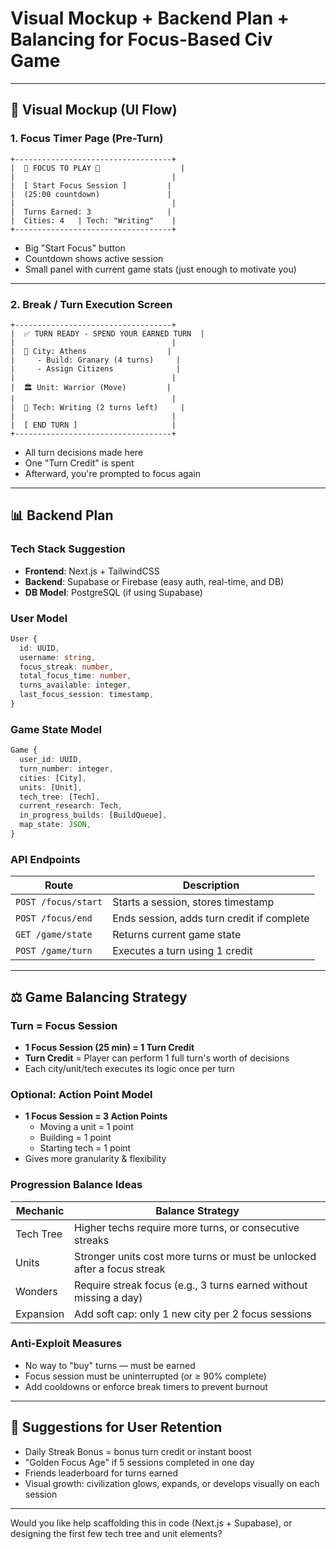 # Visual Mockup + Backend Plan + Balancing for Focus-Based Civ Game

---

## 🎨 Visual Mockup (UI Flow)

### 1. **Focus Timer Page (Pre-Turn)**
```
+-----------------------------------+
|  🌟 FOCUS TO PLAY 🌟                  |
|                                   |
|  [ Start Focus Session ]         |
|  (25:00 countdown)               |
|                                   |
|  Turns Earned: 3                 |
|  Cities: 4   | Tech: "Writing"    |
+-----------------------------------+
```
- Big "Start Focus" button
- Countdown shows active session
- Small panel with current game stats (just enough to motivate you)

---

### 2. **Break / Turn Execution Screen**
```
+-----------------------------------+
|  ✅ TURN READY - SPEND YOUR EARNED TURN  |
|                                   |
|  📍 City: Athens                  |
|     - Build: Granary (4 turns)     |
|     - Assign Citizens              |
|                                   |
|  🏛️ Unit: Warrior (Move)         |
|                                   |
|  🔢 Tech: Writing (2 turns left)     |
|                                   |
|  [ END TURN ]                     |
+-----------------------------------+
```
- All turn decisions made here
- One "Turn Credit" is spent
- Afterward, you're prompted to focus again

---

## 📊 Backend Plan

### Tech Stack Suggestion
- **Frontend**: Next.js + TailwindCSS
- **Backend**: Supabase or Firebase (easy auth, real-time, and DB)
- **DB Model**: PostgreSQL (if using Supabase)

### User Model
```ts
User {
  id: UUID,
  username: string,
  focus_streak: number,
  total_focus_time: number,
  turns_available: integer,
  last_focus_session: timestamp,
}
```

### Game State Model
```ts
Game {
  user_id: UUID,
  turn_number: integer,
  cities: [City],
  units: [Unit],
  tech_tree: [Tech],
  current_research: Tech,
  in_progress_builds: [BuildQueue],
  map_state: JSON,
}
```

### API Endpoints
| Route | Description |
|-------|-------------|
| `POST /focus/start` | Starts a session, stores timestamp |
| `POST /focus/end` | Ends session, adds turn credit if complete |
| `GET /game/state` | Returns current game state |
| `POST /game/turn` | Executes a turn using 1 credit |

---

## ⚖️ Game Balancing Strategy

### Turn = Focus Session
- **1 Focus Session (25 min) = 1 Turn Credit**
- **Turn Credit** = Player can perform 1 full turn's worth of decisions
- Each city/unit/tech executes its logic once per turn

### Optional: Action Point Model
- **1 Focus Session = 3 Action Points**
  - Moving a unit = 1 point
  - Building = 1 point
  - Starting tech = 1 point
- Gives more granularity & flexibility

### Progression Balance Ideas
| Mechanic | Balance Strategy |
|----------|------------------|
| Tech Tree | Higher techs require more turns, or consecutive streaks |
| Units | Stronger units cost more turns or must be unlocked after a focus streak |
| Wonders | Require streak focus (e.g., 3 turns earned without missing a day) |
| Expansion | Add soft cap: only 1 new city per 2 focus sessions |

### Anti-Exploit Measures
- No way to "buy" turns — must be earned
- Focus session must be uninterrupted (or ≥ 90% complete)
- Add cooldowns or enforce break timers to prevent burnout

---

## 🤖 Suggestions for User Retention
- Daily Streak Bonus = bonus turn credit or instant boost
- "Golden Focus Age" if 5 sessions completed in one day
- Friends leaderboard for turns earned
- Visual growth: civilization glows, expands, or develops visually on each session

---

Would you like help scaffolding this in code (Next.js + Supabase), or designing the first few tech tree and unit elements?

